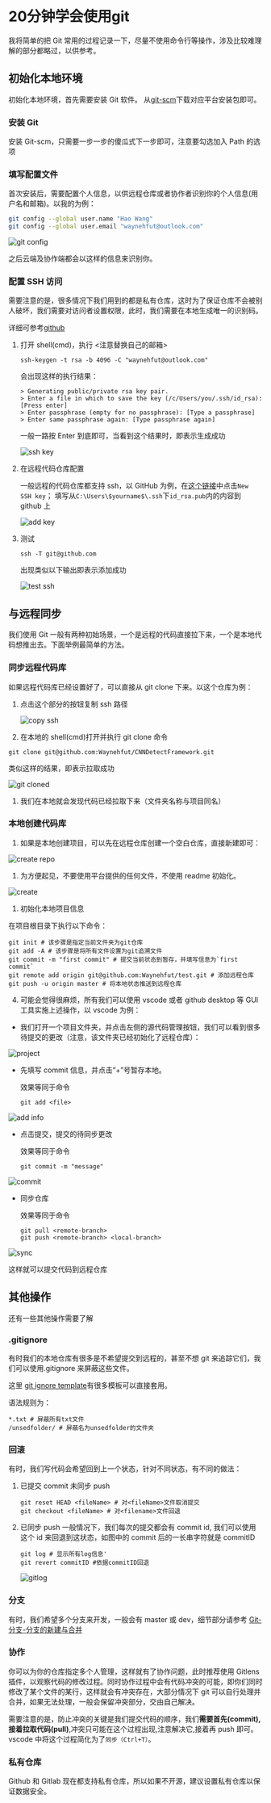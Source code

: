 # 20分钟学会使用git

我将简单的把 Git 常用的过程记录一下，尽量不使用命令行等操作，涉及比较难理解的部分都略过，以供参考。

<!-- more -->

## 初始化本地环境

初始化本地环境，首先需要安装 Git 软件。
从[git-scm](https://git-scm.com/)下载对应平台安装包即可。

### 安装 Git

安装 Git-scm，只需要一步一步的傻瓜式下一步即可，注意要勾选加入 Path 的选项

### 填写配置文件

首次安装后，需要配置个人信息，以供远程仓库或者协作者识别你的个人信息(用户名和邮箱)。以我的为例：

```bash
git config --global user.name "Hao Wang"
git config --global user.email "waynehfut@outlook.com"
```

![git config](https://raw.githubusercontent.com/Waynehfut/img/img/img/20201124203421.png)

之后云端及协作端都会以这样的信息来识别你。

### 配置 SSH 访问

需要注意的是，很多情况下我们用到的都是私有仓库，这时为了保证仓库不会被别人破坏，我们需要对访问者设置权限，此时，我们需要在本地生成唯一的识别码。

详细可参考[github](https://help.github.com/cn/github/authenticating-to-github/generating-a-new-ssh-key-and-adding-it-to-the-ssh-agent)

1. 打开 shell(cmd)，执行 <注意替换自己的邮箱>

   ```shell
   ssh-keygen -t rsa -b 4096 -C "waynehfut@outlook.com"
   ```

   会出现这样的执行结果：

   ```shell
   > Generating public/private rsa key pair.
   > Enter a file in which to save the key (/c/Users/you/.ssh/id_rsa):[Press enter]
   > Enter passphrase (empty for no passphrase): [Type a passphrase]
   > Enter same passphrase again: [Type passphrase again]
   ```

   一般一路按 Enter 到底即可，当看到这个结果时，即表示生成成功
 
   ![ssh key](https://raw.githubusercontent.com/Waynehfut/img/img/img/20201124203457.png)

2. 在远程代码仓库配置

   一般远程的代码仓库都支持 ssh，以 GitHub 为例，在[这个链接](https://github.com/settings/keys)中点击`New SSH key`；
   填写从`C:\Users\$yourname$\.ssh`下`id_rsa.pub`内的内容到 github 上

   ![add key](https://raw.githubusercontent.com/Waynehfut/img/img/img/20201124203515.png)

3. 测试

   ```shell
   ssh -T git@github.com
   ```

   出现类似以下输出即表示添加成功

   ![test ssh](https://raw.githubusercontent.com/Waynehfut/img/img/img/20201124203542.png)

## 与远程同步

我们使用 Git 一般有两种初始场景，一个是远程的代码直接拉下来，一个是本地代码想推出去。下面举例最简单的方法。

### 同步远程代码库

如果远程代码库已经设置好了，可以直接从 git clone 下来。以这个仓库为例：

1. 点击这个部分的按钮复制 ssh 路径

   ![copy ssh](https://raw.githubusercontent.com/Waynehfut/img/img/img/20201124203602.png)

2. 在本地的 shell(cmd)打开并执行 git clone 命令

```shell
git clone git@github.com:Waynehfut/CNNDetectFramework.git
```

类似这样的结果，即表示拉取成功

![git cloned](https://raw.githubusercontent.com/Waynehfut/img/img/img/20201124203619.png)

1. 我们在本地就会发现代码已经拉取下来（文件夹名称与项目同名）

### 本地创建代码库

1. 如果是本地创建项目，可以先在远程仓库创建一个空白仓库，直接新建即可：

![create repo](https://raw.githubusercontent.com/Waynehfut/img/img/img/20201124203643.png)

1. 为方便起见，不要使用平台提供的任何文件，不使用 readme 初始化。

![create](https://raw.githubusercontent.com/Waynehfut/img/img/img/20201124203704.png)

1. 初始化本地项目信息

在项目根目录下执行以下命令：

```shell
git init # 该步骤是指定当前文件夹为git仓库
git add -A # 该步骤是将所有文件设置为git追溯文件
git commit -m "first commit" # 提交当前状态到暂存，并填写信息为`first commit`
git remote add origin git@github.com:Waynehfut/test.git # 添加远程仓库
git push -u origin master # 将本地状态推送到远程仓库
```

4. 可能会觉得很麻烦，所有我们可以使用 vscode 或者 github desktop 等 GUI 工具实施上述操作，以 vscode 为例：

- 我们打开一个项目文件夹，并点击左侧的源代码管理按钮，我们可以看到很多待提交的更改（注意，该文件夹已经初始化了远程仓库）：

![project](https://raw.githubusercontent.com/Waynehfut/img/img/img/20201124203728.png)

- 先填写 commit 信息，并点击“+”号暂存本地。

  效果等同于命令

  ```shell
  git add <file>
  ```

![add info](https://raw.githubusercontent.com/Waynehfut/img/img/img/20201124203748.png)

- 点击提交，提交的待同步更改

  效果等同于命令

   ```shell
  git commit -m "message"
  ```

![commit](https://raw.githubusercontent.com/Waynehfut/img/img/img/20201124203807.png)

- 同步仓库

  效果等同于命令

   ```shell
   git pull <remote-branch>
   git push <remote-branch> <local-branch>
   ```

![sync](https://raw.githubusercontent.com/Waynehfut/img/img/img/20201124203827.png)

这样就可以提交代码到远程仓库

## 其他操作

还有一些其他操作需要了解

### .gitignore

有时我们的本地仓库有很多是不希望提交到远程的，甚至不想 git 来追踪它们，我们可以使用.gitignore 来屏蔽这些文件。

这里 [git ignore template](https://github.com/github/gitignore)有很多模板可以直接套用。

语法规则为：

```shell
*.txt # 屏蔽所有txt文件
/unsedfolder/ # 屏蔽名为unsedfolder的文件夹
```

### 回滚

有时，我们写代码会希望回到上一个状态，针对不同状态，有不同的做法：

1. 已提交 commit 未同步 push

   ```shell
   git reset HEAD <fileName> # 对<fileName>文件取消提交
   git checkout <fileName> # 对<filename>文件回退
   ```

2. 已同步 push
   一般情况下，我们每次的提交都会有 commit id, 我们可以使用这个 id 来回退到这状态，如图中的 commit 后的一长串字符就是 commitID

   ```shell
   git log # 显示所有log信息'
   git revert commitID #依据commitID回退
   ```

   ![gitlog](https://raw.githubusercontent.com/Waynehfut/img/img/img/20201124203847.png)

### 分支

有时，我们希望多个分支来开发，一般会有 master 或 dev，细节部分请参考
[Git-分支-分支的新建与合并](https://git-scm.com/book/zh/v2/Git-%E5%88%86%E6%94%AF-%E5%88%86%E6%94%AF%E7%9A%84%E6%96%B0%E5%BB%BA%E4%B8%8E%E5%90%88%E5%B9%B6)

### 协作

你可以为你的仓库指定多个人管理，这样就有了协作问题，此时推荐使用 Gitlens 插件，以观察代码的修改过程。同时协作过程中会有代码冲突的可能，即你们同时修改了某个文件的某行，这样就会有冲突存在，大部分情况下 git 可以自行处理并合并，如果无法处理，一般会保留冲突部分，交由自己解决。

需要注意的是，防止冲突的关键是我们提交代码的顺序，我们**需要首先(commit),接着拉取代码(pull)**,冲突只可能在这个过程出现,注意解决它,接着再 push 即可。vscode 中将这个过程简化为了`同步（Ctrl+T）`。

### 私有仓库

Github 和 Gitlab 现在都支持私有仓库，所以如果不开源，建议设置私有仓库以保证数据安全。

